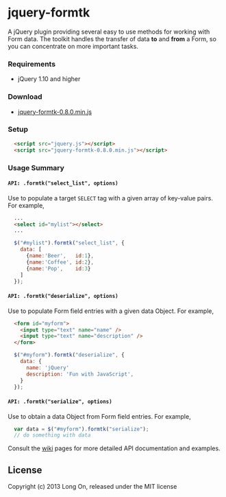 # jquery-formtk

A jQuery plugin providing several easy to use methods for working with Form data. The toolkit handles the transfer of data **to** and **from** a Form, so you can concentrate on more important tasks.

### Requirements

  * jQuery 1.10 and higher

### Download

  * [jquery-formtk-0.8.0.min.js](tree/master/dist/jquery-formtk-0.8.0.min.js)

### Setup

```html
  <script src="jquery.js"></script>
  <script src="jquery-formtk-0.8.0.min.js"></script>
```

### Usage Summary

#### `API: .formtk("select_list", options)`

Use to populate a target `SELECT` tag with a given array of key-value pairs. For example,

```html
  ...
  <select id="mylist"></select>
  ...
```
```javaScript
  $("#mylist").formtk("select_list", {
    data: [
      {name:'Beer',   id:1},
      {name:'Coffee', id:2},
      {name:'Pop',    id:3}
    ]
  });
```

#### `API: .formtk("deserialize", options)`

Use to populate Form field entries with a given data Object. For example,

```html
  <form id="myform">
    <input type="text" name="name" />
    <input type="text" name="description" />
  </form>
```
```javaScript
  $("#myform").formtk("deserialize", {
    data: {
      name: 'jQuery'
      description: 'Fun with JavaScript',
    }
  });
```

#### `API: .formtk("serialize", options)`

Use to obtain a data Object from Form field entries. For example,

```javaScript
  var data = $("#myform").formtk("serialize");
  // do something with data
```

Consult the [wiki](wiki) pages for more detailed API documentation and examples.


## License

Copyright (c) 2013 Long On, released under the MIT license

